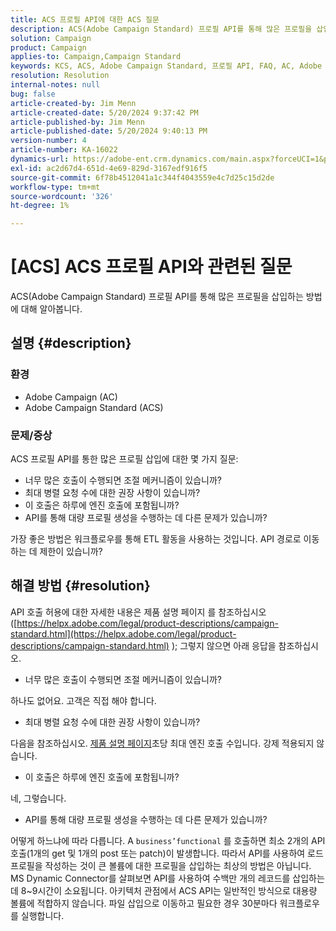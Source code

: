 ```yaml
---
title: ACS 프로필 API에 대한 ACS 질문
description: ACS(Adobe Campaign Standard) 프로필 API를 통해 많은 프로필을 삽입하는 방법에 대해 알아봅니다.
solution: Campaign
product: Campaign
applies-to: Campaign,Campaign Standard
keywords: KCS, ACS, Adobe Campaign Standard, 프로필 API, FAQ, AC, Adobe Campaign
resolution: Resolution
internal-notes: null
bug: false
article-created-by: Jim Menn
article-created-date: 5/20/2024 9:37:42 PM
article-published-by: Jim Menn
article-published-date: 5/20/2024 9:40:13 PM
version-number: 4
article-number: KA-16022
dynamics-url: https://adobe-ent.crm.dynamics.com/main.aspx?forceUCI=1&pagetype=entityrecord&etn=knowledgearticle&id=2887172d-f116-ef11-9f8a-6045bd006268
exl-id: ac2d67d4-651d-4e69-829d-3167edf916f5
source-git-commit: 6f78b4512041a1c344f4043559e4c7d25c15d2de
workflow-type: tm+mt
source-wordcount: '326'
ht-degree: 1%

---
```


# [ACS] ACS 프로필 API와 관련된 질문


ACS(Adobe Campaign Standard) 프로필 API를 통해 많은 프로필을 삽입하는 방법에 대해 알아봅니다.

## 설명 {#description}


### <b>환경</b>

- Adobe Campaign (AC)
- Adobe Campaign Standard (ACS)




### <b>문제/증상</b>

ACS 프로필 API를 통한 많은 프로필 삽입에 대한 몇 가지 질문:

- 너무 많은 호출이 수행되면 조절 메커니즘이 있습니까?
- 최대 병렬 요청 수에 대한 권장 사항이 있습니까?
- 이 호출은 하루에 엔진 호출에 포함됩니까?
- API를 통해 대량 프로필 생성을 수행하는 데 다른 문제가 있습니까?


가장 좋은 방법은 워크플로우를 통해 ETL 활동을 사용하는 것입니다. API 경로로 이동하는 데 제한이 있습니까?


## 해결 방법 {#resolution}


API 호출 허용에 대한 자세한 내용은 제품 설명 페이지 를 참조하십시오([https://helpx.adobe.com/legal/product-descriptions/campaign-standard.html](https://helpx.adobe.com/legal/product-descriptions/campaign-standard.html) ); 그렇지 않으면 아래 응답을 참조하십시오.



- 너무 많은 호출이 수행되면 조절 메커니즘이 있습니까?


하나도 없어요. 고객은 직접 해야 합니다.

- 최대 병렬 요청 수에 대한 권장 사항이 있습니까?


다음을 참조하십시오. [제품 설명 페이지](https://helpx.adobe.com/legal/product-descriptions/campaign-standard.html#)초당 최대 엔진 호출 수입니다. 강제 적용되지 않습니다.

- 이 호출은 하루에 엔진 호출에 포함됩니까?


네, 그렇습니다.

- API를 통해 대량 프로필 생성을 수행하는 데 다른 문제가 있습니까?


어떻게 하느냐에 따라 다릅니다. A `business’functional` 를 호출하면 최소 2개의 API 호출(1개의 get 및 1개의 post 또는 patch)이 발생합니다. 따라서 API를 사용하여 로드 프로필을 작성하는 것이 큰 볼륨에 대한 프로필을 삽입하는 최상의 방법은 아닙니다. MS Dynamic Connector를 살펴보면 API를 사용하여 수백만 개의 레코드를 삽입하는 데 8~9시간이 소요됩니다. 아키텍처 관점에서 ACS API는 일반적인 방식으로 대용량 볼륨에 적합하지 않습니다. 파일 삽입으로 이동하고 필요한 경우 30분마다 워크플로우를 실행합니다.
